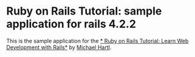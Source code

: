 # Ruby on Rails Tutorial: sample application for rails 4.2.2

This is the sample application for the 
[* Ruby on Rails Tutorial:
Learn Web Development with Rails*](http://www.railstutorial.org/)
by [Michael Hartl](http://michaelhartl.com/).
